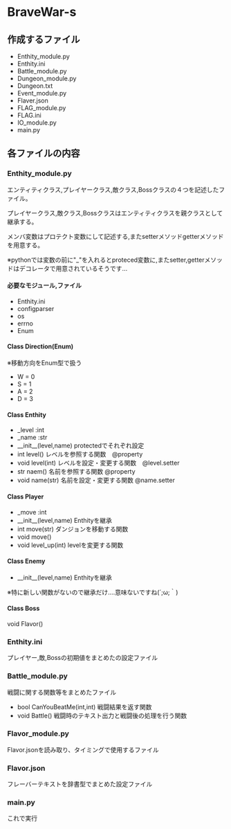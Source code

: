 # BraveWar-s

## 作成するファイル
- Enthity_module.py
- Enthity.ini
- Battle_module.py
- Dungeon_module.py
- Dungeon.txt
- Event_module.py
- Flaver.json
- FLAG_module.py
- FLAG.ini
- IO_module.py
- main.py

## 各ファイルの内容
### Enthity_module.py
エンティティクラス,プレイヤークラス,敵クラス,Bossクラスの４つを記述したファイル。

プレイヤークラス,敵クラス,Bossクラスはエンティティクラスを親クラスとして継承する。

メンバ変数はプロテクト変数にして記述する,またsetterメソッドgetterメソッドを用意する。

※pythonでは変数の前に"_"を入れるとproteced変数に,またsetter,getterメソッドはデコレータで用意されているそうです...
#### 必要なモジュール,ファイル
- Enthity.ini
- configparser
- os
- errno
- Enum

#### Class Direction(Enum)
※移動方向をEnum型で扱う
- W = 0
- S = 1
- A = 2
- D = 3

#### Class Enthity
- _level :int
- _name  :str
- \_\_init\_\_(level,name)  protectedでそれぞれ設定
- int level()      レベルを参照する関数　@property
- void level(int)  レベルを設定・変更する関数　@level.setter
- str naem()       名前を参照する関数  @property
- void name(str)   名前を設定・変更する関数   @name.setter

#### Class Player
- _move  :int
- \_\_init\_\_(level,name)  Enthityを継承
- int move(str)       ダンジョンを移動する関数
- void move()
- void level_up(int)  levelを変更する関数

#### Class Enemy
- \_\_init\_\_(level,name)  Enthityを継承

※特に新しい関数がないので継承だけ....意味ないですね(´;ω;｀)

#### Class Boss
void Flavor()

### Enthity.ini
プレイヤー,敵,Bossの初期値をまとめたの設定ファイル

### Battle_module.py
戦闘に関する関数等をまとめたファイル
- bool CanYouBeatMe(int,int)  戦闘結果を返す関数
- void Battle()               戦闘時のテキスト出力と戦闘後の処理を行う関数
 
### Flavor_module.py
Flavor.jsonを読み取り、タイミングで使用するファイル

### Flavor.json
フレーバーテキストを辞書型でまとめた設定ファイル

### main.py
これで実行



